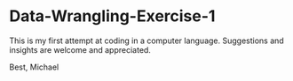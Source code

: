 # Data-Wrangling-Exercise-1

This is my first attempt at coding in a computer language. Suggestions and insights are welcome and appreciated.

Best,
Michael 
